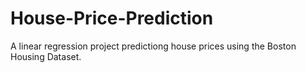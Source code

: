 # House-Price-Prediction
A linear regression project predictiong house prices using the Boston Housing Dataset.

